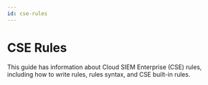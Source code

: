 ```yaml
---
id: cse-rules
---
```


# CSE Rules

This guide has information about Cloud SIEM Enterprise (CSE) rules, including how to write rules, rules syntax, and CSE built-in rules.

 
